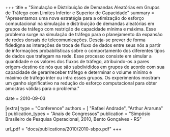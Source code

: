 +++
title = "Simulação e Distribuição de Demandas Aleatórias em Grupos de Tráfego com Limites Inferior e Superior de Capacidade"
summary = "Apresentamos uma nova estratégia para a otimização do esforço computacional na simulação e distribuição de demandas aleatórias em grupos de tráfego com restrição de capacidade mínima e máxima. Esse problema surge na simulação de tráfego para o planejamento da expansão de redes dorsais de telecomunicações. Deseja-se prever de forma fidedigna as interações de troca de fluxo de dados entre seus nós a partir de informações probabilísticas sobre o comportamento dos diferentes tipos de dados que trafegam na rede. Esse processo consiste em simular a quantidade e os valores dos fluxos de tráfego, atribuindo-os a pares origem-destino de nós que são subdivididos em grupos de acordo com sua capacidade de gerar/receber tráfego e determinar o volume mínimo e máximo de tráfego inter ou intra esses grupos. Os experimentos mostram um ganho significativo na redução do esforço computacional para obter amostras válidas para o problema."

date = 2010-09-03

[extra]
type = "Conference"
authors = [ "Rafael Andrade", "Arthur Araruna" ]
publication_types = "Anais de Congressos"
publication = "Simpósio Brasileiro de Pesquisa Operacional, 2010, Bento Gonçalves - RS"

url_pdf = "docs/publications/2010/2010-sbpo.pdf"
+++
